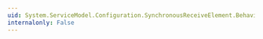 ```yaml
---
uid: System.ServiceModel.Configuration.SynchronousReceiveElement.BehaviorType
internalonly: False
---
```

